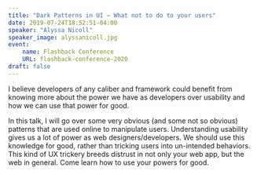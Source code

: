 ```yaml
---
title: "Dark Patterns in UI — What not to do to your users"
date: 2019-07-24T18:52:51-04:00
speaker: "Alyssa Nicoll"
speaker_image: alyssanicoll.jpg
event:
    name: Flashback Conference
    URL: flashback-conference-2020
draft: false
---
```


I believe developers of any caliber and framework could benefit from knowing more about the power we have as developers over usability and how we can use that power for good.  

In this talk, I will go over some very obvious (and some not so obvious) patterns that are used online to manipulate users. Understanding usability gives us a lot of power as web designers/developers. We should use this knowledge for good, rather than tricking users into un-intended behaviors. This kind of UX trickery breeds distrust in not only your web app, but the web in general. Come learn how to use your powers for good.